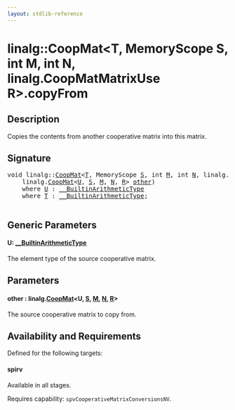 ```yaml
---
layout: stdlib-reference
---
```


# linalg::CoopMat\<T, MemoryScope S, int M, int N, linalg\.CoopMatMatrixUse R\>\.copyFrom

## Description

Copies the contents from another cooperative matrix into this matrix.



## Signature 

<pre>
<span class="code_keyword">void</span> linalg::<a href="index.html" class="code_type">CoopMat</a>&lt;<a href="index.html#typeparam-T" class="code_type">T</a>, MemoryScope <a href="index.html#decl-S" class="code_var">S</a>, <span class="code_keyword">int</span> <a href="index.html#decl-M" class="code_var">M</a>, <span class="code_keyword">int</span> <a href="index.html#decl-N" class="code_var">N</a>, linalg.<a href="../coopmatmatrixuse-047d/index.html" class="code_type">CoopMatMatrixUse</a>R&gt;.<a href="copyfrom-4.html">copyFrom</a>&lt;<a href="copyfrom-4.html#typeparam-U" class="code_type">U</a>&gt;(
    linalg.<a href="index.html" class="code_type">CoopMat</a>&lt;<a href="copyfrom-4.html#typeparam-U" class="code_type">U</a>, <a href="index.html#decl-S" class="code_var">S</a>, <a href="index.html#decl-M" class="code_var">M</a>, <a href="index.html#decl-N" class="code_var">N</a>, <a href="index.html#decl-R" class="code_var">R</a>&gt; <a href="copyfrom-4.html#decl-other" class="code_param">other</a>)
    <span class='code_keyword'>where</span> <a href="copyfrom-4.html#typeparam-U" class="code_type">U</a> : <a href="../../interfaces/0_builtinarithmetictype-029j/index.html" class="code_type">__BuiltinArithmeticType</a>
    <span class='code_keyword'>where</span> <a href="index.html#typeparam-T" class="code_type">T</a> : <a href="../../interfaces/0_builtinarithmetictype-029j/index.html" class="code_type">__BuiltinArithmeticType</a>;

</pre>

## Generic Parameters

####  <a id="typeparam-U"></a>U: [\_\_BuiltinArithmeticType](../../interfaces/0_builtinarithmetictype-029j/index.html)
The element type of the source cooperative matrix.


## Parameters

####  <a id="decl-other"></a>other  : linalg\.[CoopMat](index.html)\<U, [S](index.html#decl-S), [M](index.html#decl-M), [N](index.html#decl-N), [R](index.html#decl-R)\>
The source cooperative matrix to copy from.


## Availability and Requirements

Defined for the following targets:

#### spirv
Available in all stages.

Requires capability: `spvCooperativeMatrixConversionsNV`.



